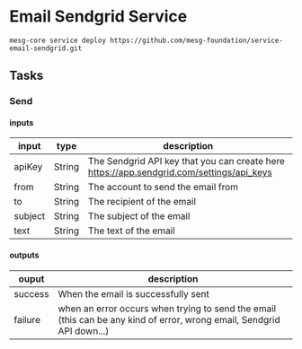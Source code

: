 # Email Sendgrid Service

```
mesg-core service deploy https://github.com/mesg-foundation/service-email-sendgrid.git
```

## Tasks

### Send

#### inputs
| input | type | description |
| --- | --- | --- |
| apiKey | String | The Sendgrid API key that you can create here https://app.sendgrid.com/settings/api_keys |
| from | String | The account to send the email from |
| to | String | The recipient of the email |
| subject | String | The subject of the email |
| text | String | The text of the email |

#### outputs
| ouput | description |
| --- | --- |
| success | When the email is successfully sent |
| failure | when an error occurs when trying to send the email (this can be any kind of error, wrong email, Sendgrid API down...) |
